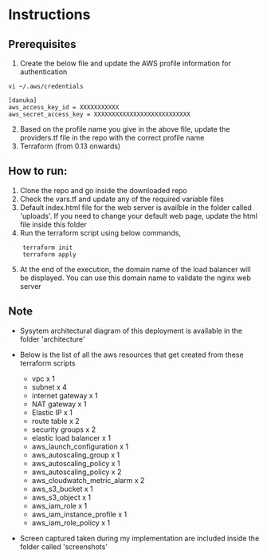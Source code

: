# Instructions

## Prerequisites
1. Create the below file and update the AWS profile information for authentication

```
vi ~/.aws/credentials

[danuka]
aws_access_key_id = XXXXXXXXXXX
aws_secret_access_key = XXXXXXXXXXXXXXXXXXXXXXXXXXX
```

2. Based on the profile name you give in the above file, update the providers.tf file in the repo with the correct profile name
3. Terraform (from 0.13 onwards)


## How to run:
1. Clone the repo and go inside the downloaded repo
2. Check the vars.tf and update any of the required variable files
3. Default index.html file for the web server is availble in the folder called 'uploads'. If you need to change your default web page, update the html file inside this folder
4. Run the terraform script using below commands,
```
	terraform init
	terraform apply
```

5. At the end of the execution, the domain name of the load balancer will be displayed. You can use this domain name to validate the nginx web server	

## Note
- Sysytem architectural diagram of this deployment is available in the folder 'architecture'
- Below is the list of all the aws resources that get created from these terraform scripts
	- vpc x 1
	- subnet x 4
	- internet gateway x 1
	- NAT gateway x 1
	- Elastic IP x 1
	- route table x 2
	- security groups x 2
	- elastic load balancer x 1
	- aws_launch_configuration x 1
	- aws_autoscaling_group x 1
	- aws_autoscaling_policy x 1
	- aws_autoscaling_policy x 2
	- aws_cloudwatch_metric_alarm x 2
	- aws_s3_bucket x 1
	- aws_s3_object x 1
	- aws_iam_role x 1
	- aws_iam_instance_profile x 1
	- aws_iam_role_policy x 1
	
- Screen captured taken during my implementation are included inside the folder called 'screenshots'	
